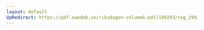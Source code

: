 ```yaml
---
layout: default
UpRedirect: https://pdf.swedeb.se/riksdagen-volumeG-pdf/199293/reg_199293/reg_199293_0458.pdf
---
```

